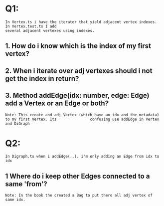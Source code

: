 # Q1:

    In Vertex.ts i have the iterator that yield adjacent vertex indexes. In Vertex.test.ts I add
    several adjacent vertexes using indexes.

## 1. How do i know which is the index of my first vertex?

## 2. When i iterate over adj vertexes should i not get the index in return?

## 3. Method addEdge(idx: number, edge: Edge) add a Vertex or an Edge or both?

    Note: This create and adj Vertex (which have an idx and the metadata) to my first Vertex. Its               confusing use addEdge in Vertex and DiGraph

# Q2:

    In Digraph.ts when i addEdge(..). i'm only adding an Edge from idx to idx

## 1 Where do i keep other Edges connected to a same 'from'?

    Note: In the book the created a Bag to put there all adj vertex of same idx.
